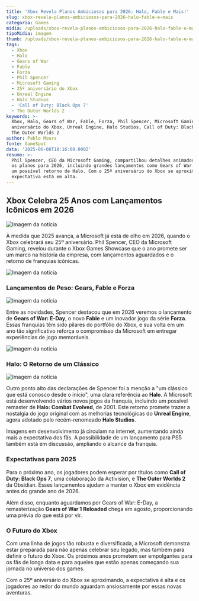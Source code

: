 ```yaml
---
title: 'Xbox Revela Planos Ambiciosos para 2026: Halo, Fable e Mais!'
slug: xbox-revela-planos-ambiciosos-para-2026-halo-fable-e-mais
categoria: Games
midia: /uploads/xbox-revela-planos-ambiciosos-para-2026-halo-fable-e-mais-thumb.png
tipoMidia: imagem
thumb: /uploads/xbox-revela-planos-ambiciosos-para-2026-halo-fable-e-mais-thumb.png
tags:
  - Xbox
  - Halo
  - Gears of War
  - Fable
  - Forza
  - Phil Spencer
  - Microsoft Gaming
  - 25º aniversário do Xbox
  - Unreal Engine
  - Halo Studios
  - 'Call of Duty: Black Ops 7'
  - The Outer Worlds 2
keywords: >-
  Xbox, Halo, Gears of War, Fable, Forza, Phil Spencer, Microsoft Gaming, 25º
  aniversário do Xbox, Unreal Engine, Halo Studios, Call of Duty: Black Ops 7,
  The Outer Worlds 2
author: Pablo Moura
fonte: GameSpot
data: '2025-06-08T18:16:00.000Z'
resumo: >-
  Phil Spencer, CEO da Microsoft Gaming, compartilhou detalhes animadores sobre
  os planos para 2026, incluindo grandes lançamentos como Gears of War: E-Day e
  um possível retorno de Halo. Com o 25º aniversário do Xbox se aproximando, a
  expectativa está em alta.
---
```


## Xbox Celebra 25 Anos com Lançamentos Icônicos em 2026

![Imagem da notícia](/uploads/xbox-revela-planos-ambiciosos-para-2026-halo-fable-e-mais-img0.png)

À medida que 2025 avança, a Microsoft já está de olho em 2026, quando o Xbox celebrará seu 25º aniversário. Phil Spencer, CEO da Microsoft Gaming, revelou durante o Xbox Games Showcase que o ano promete ser um marco na história da empresa, com lançamentos aguardados e o retorno de franquias icônicas.

![Imagem da notícia](/uploads/xbox-revela-planos-ambiciosos-para-2026-halo-fable-e-mais-img1.png)

### Lançamentos de Peso: Gears, Fable e Forza

![Imagem da notícia](/uploads/xbox-revela-planos-ambiciosos-para-2026-halo-fable-e-mais-img2.png)

Entre as novidades, Spencer destacou que em 2026 veremos o lançamento de **Gears of War: E-Day**, o novo **Fable** e um inovador jogo da série **Forza**. Essas franquias têm sido pilares do portfólio do Xbox, e sua volta em um ano tão significativo reforça o compromisso da Microsoft em entregar experiências de jogo memoráveis.

![Imagem da notícia](/uploads/xbox-revela-planos-ambiciosos-para-2026-halo-fable-e-mais-img3.png)

### Halo: O Retorno de um Clássico

![Imagem da notícia](/uploads/xbox-revela-planos-ambiciosos-para-2026-halo-fable-e-mais-img4.png)

Outro ponto alto das declarações de Spencer foi a menção a "um clássico que está conosco desde o início", uma clara referência ao **Halo**. A Microsoft está desenvolvendo vários novos jogos da franquia, incluindo um possível remaster de **Halo: Combat Evolved**, de 2001. Este retorno promete trazer a nostalgia do jogo original com as melhorias tecnológicas do **Unreal Engine**, agora adotado pelo recém-renomeado **Halo Studios**.

Imagens em desenvolvimento já circulam na internet, aumentando ainda mais a expectativa dos fãs. A possibilidade de um lançamento para PS5 também está em discussão, ampliando o alcance da franquia.

### Expectativas para 2025

Para o próximo ano, os jogadores podem esperar por títulos como **Call of Duty: Black Ops 7**, uma colaboração da Activision, e **The Outer Worlds 2** da Obsidian. Esses lançamentos ajudam a manter o Xbox em evidência antes do grande ano de 2026.

Além disso, enquanto aguardamos por Gears of War: E-Day, a remasterização **Gears of War 1 Reloaded** chega em agosto, proporcionando uma prévia do que está por vir.

### O Futuro do Xbox

Com uma linha de jogos tão robusta e diversificada, a Microsoft demonstra estar preparada para não apenas celebrar seu legado, mas também para definir o futuro do Xbox. Os próximos anos prometem ser empolgantes para os fãs de longa data e para aqueles que estão apenas começando sua jornada no universo dos games.

Com o 25º aniversário do Xbox se aproximando, a expectativa é alta e os jogadores ao redor do mundo aguardam ansiosamente por essas novas aventuras.
